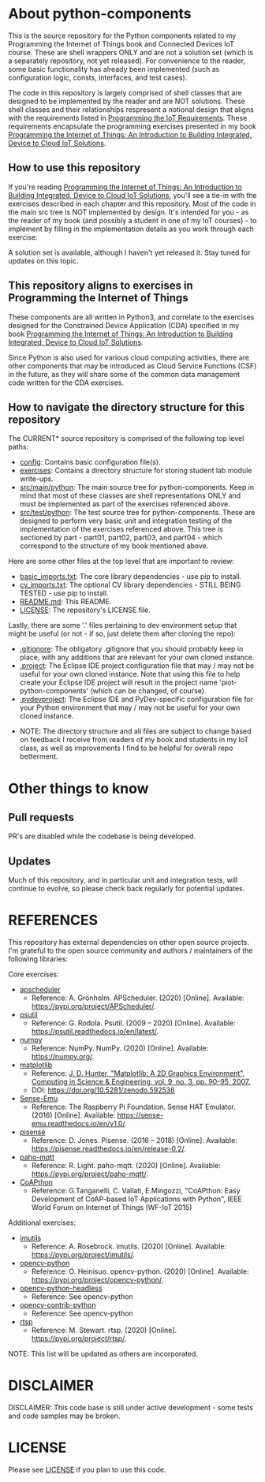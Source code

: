 # About python-components
This is the source repository for the Python components related to my Programming the Internet of Things book and Connected Devices IoT course. These are shell wrappers ONLY and are not a solution set (which is a separately repository, not yet released). For convenience to the reader, some basic functionality has already been implemented (such as configuration logic, consts, interfaces, and test cases).

The code in this repository is largely comprised of shell classes that are designed to be implemented by the reader and are NOT solutions. These shell classes and their relationships respresent a notional design that aligns with the requirements listed in [Programming the IoT Requirements](https://github.com/orgs/programming-the-iot/projects/1). These requirements encapsulate the programming exercises presented in my book [Programming the Internet of Things: An Introduction to Building Integrated, Device to Cloud IoT Solutions](https://learning.oreilly.com/library/view/programming-the-internet/9781492081401).

## How to use this repository
If you're reading [Programming the Internet of Things: An Introduction to Building Integrated, Device to Cloud IoT Solutions](https://learning.oreilly.com/library/view/programming-the-internet/9781492081401), you'll see a tie-in with the exercises described in each chapter and this repository. Most of the code in the main src tree is NOT implemented by design. It's intended for you - as the reader of my book (and possibly a student in one of my IoT courses) - to implement by filling in the implementation details as you work through each exercise.

A solution set is available, although I haven't yet released it. Stay tuned for updates on this topic.

## This repository aligns to exercises in Programming the Internet of Things
These components are all written in Python3, and correlate to the exercises designed for the Constrained Device Application (CDA) specified in my book [Programming the Internet of Things: An Introduction to Building Integrated, Device to Cloud IoT Solutions](https://learning.oreilly.com/library/view/programming-the-internet/9781492081401).

Since Python is also used for various cloud computing activities, there are other components that may be introduced as Cloud Service Functions (CSF) in the future, as they will share some of the common data management code written for the CDA exercises.

## How to navigate the directory structure for this repository
The CURRENT* source repository is comprised of the following top level paths:
- [config](https://github.com/programming-the-iot/python-components/tree/alpha001/config): Contains basic configuration file(s).
- [exercises](https://github.com/programming-the-iot/python-components/tree/alpha001/exercises): Contains a directory structure for storing student lab module write-ups.
- [src/main/python](https://github.com/programming-the-iot/python-components/tree/alpha001/src/main/python): The main source tree for python-components. Keep in mind that most of these classes are shell representations ONLY and must be implemented as part of the exercises referenced above.
- [src/test/python](https://github.com/programming-the-iot/python-components/tree/alpha001/src/test/python): The test source tree for python-components. These are designed to perform very basic unit and integration testing of the implementation of the exercises referenced above. This tree is sectioned by part - part01, part02, part03, and part04 - which correspond to the structure of my book mentioned above.

Here are some other files at the top level that are important to review:
- [basic_imports.txt](https://github.com/programming-the-iot/python-components/blob/alpha001/basic_imports.txt): The core library dependencies - use pip to install.
- [cv_imports.txt](https://github.com/programming-the-iot/python-components/blob/alpha001/cv_imports.txt): The optional CV library dependencies - STILL BEING TESTED - use pip to install.
- [README.md](https://github.com/programming-the-iot/python-components/blob/alpha001/README.md): This README.
- [LICENSE](https://github.com/programming-the-iot/python-components/blob/alpha001/LICENSE): The repository's LICENSE file.

Lastly, there are some '.' files pertaining to dev environment setup that might be useful (or not - if so, just delete them after cloning the repo):
- [.gitignore](https://github.com/programming-the-iot/python-components/blob/alpha001/.gitignore): The obligatory .gitignore that you should probably keep in place, with any additions that are relevant for your own cloned instance.
- [.project](https://github.com/programming-the-iot/python-components/blob/alpha001/.project): The Eclipse IDE project configuration file that may / may not be useful for your own cloned instance. Note that using this file to help create your Eclipse IDE project will result in the project name 'piot-python-components' (which can be changed, of course).
- [.pydevproject](https://github.com/programming-the-iot/python-components/blob/alpha001/.pydevproject): The Eclipse IDE and PyDev-specific configuration file for your Python environment that may / may not be useful for your own cloned instance.

* NOTE: The directory structure and all files are subject to change based on feedback I receive from readers of my book and students in my IoT class, as well as improvements I find to be helpful for overall repo betterment.


# Other things to know

## Pull requests
PR's are disabled while the codebase is being developed.

## Updates
Much of this repository, and in particular unit and integration tests, will continue to evolve, so please check back regularly for potential updates.

# REFERENCES
This repository has external dependencies on other open source projects. I'm grateful to the open source community and authors / maintainers of the following libraries:

Core exercises:

- [apscheduler](https://github.com/agronholm/apscheduler)
  - Reference: A. Grönholm. APScheduler. (2020) [Online]. Available: https://pypi.org/project/APScheduler/.
- [psutil](https://github.com/giampaolo/psutil)
  - Reference: G. Rodola. Psutil. (2009 – 2020) [Online]. Available: https://psutil.readthedocs.io/en/latest/.
- [numpy](https://numpy.org/)
  - Reference: NumPy. NumPy. (2020) [Online]. Available: https://numpy.org/.
- [matplotlib](https://matplotlib.org/)
  - Reference: [J. D. Hunter, "Matplotlib: A 2D Graphics Environment", Computing in Science & Engineering, vol. 9, no. 3, pp. 90-95, 2007.](https://ieeexplore.ieee.org/document/4160265)
  - DOI: https://doi.org/10.5281/zenodo.592536
- [Sense-Emu](https://sense-emu.readthedocs.io/en/v1.1/)
  - Reference: The Raspberry Pi Foundation. Sense HAT Emulator. (2016) [Online]. Available: https://sense-emu.readthedocs.io/en/v1.0/.
- [pisense](https://pisense.readthedocs.io/en/release-0.2/#)
  - Reference: D. Jones. Pisense. (2016 – 2018) [Online]. Available: https://pisense.readthedocs.io/en/release-0.2/.
- [paho-mqtt](https://www.eclipse.org/paho/)
  - Reference: R. Light. paho-mqtt. (2020) [Online]. Available: https://pypi.org/project/paho-mqtt/.
- [CoAPthon](https://github.com/Tanganelli/CoAPthon3)
  - Reference: G.Tanganelli, C. Vallati, E.Mingozzi, "CoAPthon: Easy Development of CoAP-based IoT Applications with Python", IEEE World Forum on Internet of Things (WF-IoT 2015)

Additional exercises:

- [imutils](https://github.com/jrosebr1/imutils)
  - Reference: A. Rosebrock. imutils. (2020) [Online]. Available: https://pypi.org/project/imutils/.
- [opencv-python](https://github.com/skvark/opencv-python)
  - Reference: O. Heinisuo. opencv-python. (2020) [Online]. Available: https://pypi.org/project/opencv-python/.
- [opencv-python-headless](https://pypi.org/project/opencv-python-headless/)
  - Reference: See opencv-python
- [opencv-contrib-python](https://pypi.org/project/opencv-contrib-python/)
  - Reference: See opencv-python
- [rtsp](https://github.com/statueofmike/rtsp)
  - Reference: M. Stewart. rtsp. (2020) [Online]. https://pypi.org/project/rtsp/.

NOTE: This list will be updated as others are incorporated.

# DISCLAIMER
DISCLAIMER: This code base is still under active development - some tests and code samples may be broken.

# LICENSE
Please see [LICENSE](https://github.com/programming-the-iot/python-components/blob/alpha001/LICENSE) if you plan to use this code.
